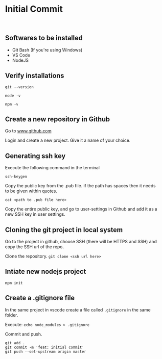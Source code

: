 # Initial Commit

&nbsp;

## Softwares to be installed

 - Git Bash (If you're using Windows)
 - VS Code
 - NodeJS

## Verify installations

`git --version`

`node -v`

`npm -v`

## Create a new repository in Github

Go to www.github.com

Login and create a new project. Give it a name of your choice.


## Generating ssh key

Execute the following command in the terminal

`ssh-keygen`

Copy the public key from the .pub file. if the path has spaces then it needs to be given within quotes.

`cat <path to .pub file here>`

Copy the entire public key, and go to user-settings in Github and add it as a new SSH key in user settings.

## Cloning the git project in local system

Go to the project in github, choose SSH (there will be HTTPS and SSH) and copy the SSH url of the repo.

Clone the repository. `git clone <ssh url here>`

## Intiate new nodejs project

`npm init`

## Create a .gitignore file

In the same project in vscode create a file called `.gitignore` in the same folder.

Execute: `echo node_modules > .gitignore`

Commit and push.

    git add .
    git commit -m 'feat: initial commit'
    git push --set-upstream origin master
